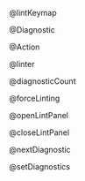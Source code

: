 @lintKeymap

@Diagnostic

@Action

@linter

@diagnosticCount

@forceLinting

@openLintPanel

@closeLintPanel

@nextDiagnostic

@setDiagnostics
